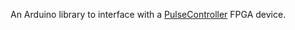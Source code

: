 An Arduino library to interface with a
[PulseController](https://github.com/ScottDuckworth/PulseController) FPGA
device.
